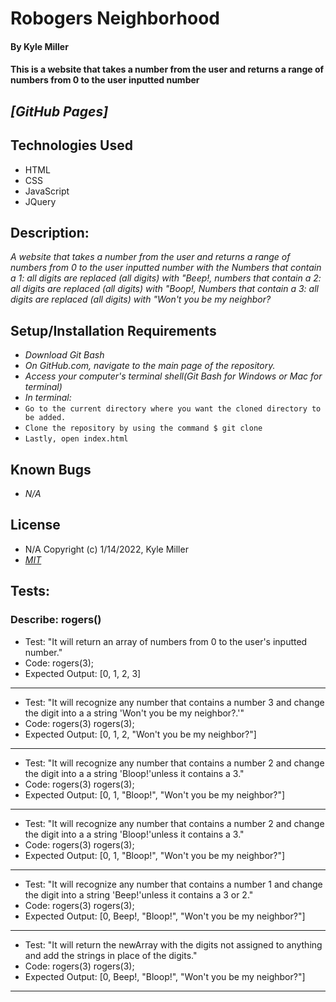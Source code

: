 # Robogers Neighborhood

#### By Kyle Miller

#### This is a website that takes a number from the user and returns a range of numbers from 0 to the user inputted number

## _[GitHub Pages]_

## Technologies Used

- HTML
- CSS
- JavaScript
- JQuery

## Description:

_A website that takes a number from the user and returns a range of numbers from 0 to the user inputted number with the Numbers that contain a 1: all digits are replaced (all digits) with "Beep!, numbers that contain a 2: all digits are replaced (all digits) with "Boop!, Numbers that contain a 3: all digits are replaced (all digits) with "Won't you be my neighbor?_

## Setup/Installation Requirements

- _Download Git Bash_
- _On GitHub.com, navigate to the main page of the repository._
- _Access your computer's terminal shell(Git Bash for Windows or Mac for terminal)_
- _In terminal:_
- `Go to the current directory where you want the cloned directory to be added.`
- `Clone the repository by using the command $ git clone `
- `Lastly, open index.html`

## Known Bugs

- _N/A_

## License

- N/A Copyright (c) 1/14/2022, Kyle Miller
- _[MIT](https://opensource.org/licenses/MIT)_

## Tests:

### Describe: rogers()
 - Test: "It will return an array of numbers from 0 to the user's inputted number."
 - Code: 
 rogers(3);
 - Expected Output: [0, 1, 2, 3]
 ---
 - Test: "It will recognize any number that contains a number 3 and change the digit into a a string 'Won't you be my neighbor?.'"
 - Code: rogers(3)
 rogers(3);
 - Expected Output: [0, 1, 2, "Won't you be my neighbor?"]
 ---
 - Test: "It will recognize any number that contains a number 2 and change the digit into a a string 'Bloop!'unless it contains a 3."
 - Code: rogers(3)
 rogers(3);
 - Expected Output: [0, 1, "Bloop!", "Won't you be my neighbor?"]
---
- Test: "It will recognize any number that contains a number 2 and change the digit into a a string 'Bloop!'unless it contains a 3."
 - Code: rogers(3)
 rogers(3);
 - Expected Output: [0, 1, "Bloop!", "Won't you be my neighbor?"]
---
- Test: "It will recognize any number that contains a number 1 and change the digit into a string 'Beep!'unless it contains a 3 or 2."
 - Code: rogers(3)
 rogers(3);
 - Expected Output: [0, Beep!, "Bloop!", "Won't you be my neighbor?"]
---
- Test: "It will return the newArray with the digits not assigned to anything and add the strings in place of the digits."
 - Code: rogers(3)
 rogers(3);
 - Expected Output: [0, Beep!, "Bloop!", "Won't you be my neighbor?"]
---
